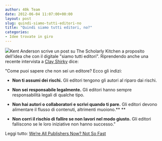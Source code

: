 ```yaml
---
author: 40k Team
date: 2012-06-04 11:07:00+00:00
layout: post
slug: quindi-siamo-tutti-editori-no
title: "Quindi siamo tutti editori, no?"
categories:
- Idee trovate in giro
---
```


![](http://40k.it/wp-content/uploads/2012/06/FileEasy_button.jpeg)Kent Anderson scrive un post su The Scholarly Kitchen a proposito dell'idea che con il digitale "siamo tutti editori". Riprendendo anche una recente intervista a [Clay Shirky](http://blog.findings.com/post/20527246081/how-we-will-read-clay-shirky) dice:

"Come puoi sapere che non sei un editore? Ecco gli indizi:



	
  * **Non ti assumi dei rischi.** Gli editori tengono gli autori al riparo dai rischi.

	
  * **Non sei responsabile legalmente.** Gli editori hanno sempre responsabilità legali di qualche tipo.

	
  * **Non hai autori o collaboratori e scrivi quando ti pare.** Gli editori devono alimentare il flusso di contenuti, altrimenti muoiono.**
**

	
  * **Non corri il rischio di fallire se non lavori nel modo giusto.** Gli editori falliscono se le loro iniziative non hanno successo."


Leggi tutto: [We’re All Publishers Now? Not So Fast](http://scholarlykitchen.sspnet.org/2012/06/04/were-all-publishers-now-not-so-fast/)
